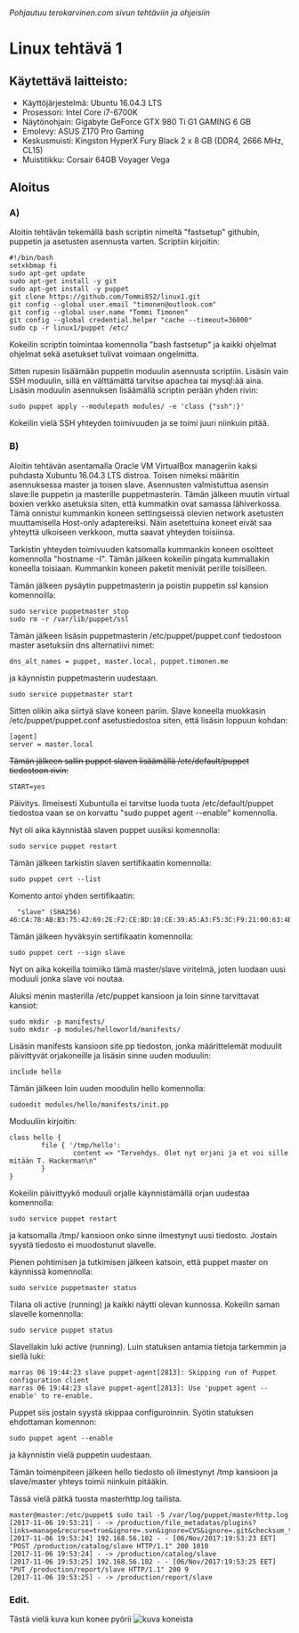 ###### Pohjautuu terokarvinen.com sivun tehtäviin ja ohjeisiin
# Linux tehtävä 1

## Käytettävä laitteisto:
- Käyttöjärjestelmä: Ubuntu 16.04.3 LTS
- Prosessori: Intel Core i7-6700K
- Näytönohjain: Gigabyte GeForce GTX 980 Ti G1 GAMING 6 GB
- Emolevy: ASUS Z170 Pro Gaming
- Keskusmuisti: Kingston HyperX Fury Black 2 x 8 GB (DDR4, 2666 MHz, CL15)
- Muistitikku: Corsair 64GB Voyager Vega

## Aloitus
### A)
Aloitin tehtävän tekemällä bash scriptin nimeltä "fastsetup" githubin, puppetin ja asetusten asennusta varten. Scriptiin kirjoitin:
```
#!/bin/bash
setxkbmap fi
sudo apt-get update
sudo apt-get install -y git
sudo apt-get install -y puppet
git clone https://github.com/Tommi852/linux1.git
git config --global user.email "timonen@outlook.com"
git config --global user.name "Tommi Timonen"
git config --global credential.helper "cache --timeout=36000"
sudo cp -r linux1/puppet /etc/
```
Kokeilin scriptin toimintaa komennolla "bash fastsetup" ja kaikki ohjelmat ohjelmat sekä asetukset tulivat voimaan ongelmitta.

Sitten rupesin lisäämään puppetin moduulin asennusta scriptiin.
Lisäsin vain SSH moduulin, sillä en välttämättä tarvitse apachea tai mysql:ää aina.
Lisäsin moduulin asennuksen lisäämällä scriptin perään yhden rivin:
```
sudo puppet apply --modulepath modules/ -e 'class {"ssh":}'
```
Kokeilin vielä SSH yhteyden toimivuuden ja se toimi juuri niinkuin pitää.

### B)

Aloitin tehtävän asentamalla Oracle VM VirtualBox manageriin kaksi puhdasta Xubuntu 16.04.3 LTS distroa. Toisen nimeksi määritin asennuksessa master ja toisen slave.
Asennusten valmistuttua asensin slave:lle puppetin ja masterille puppetmasterin.
Tämän jälkeen muutin virtual boxien verkko asetuksia siten, että kummatkin ovat samassa lähiverkossa. Tämä onnistui kummankin koneen settingseissä olevien network asetusten muuttamisella Host-only adaptereiksi. Näin asetettuina koneet eivät saa yhteyttä ulkoiseen verkkoon, mutta saavat yhteyden toisiinsa.

Tarkistin yhteyden toimivuuden katsomalla kummankin koneen osoitteet komennolla "hostname -I". Tämän jälkeen kokeilin pingata kummallakin koneella toisiaan. Kummankin koneen paketit menivät perille toisilleen.

Tämän jälkeen pysäytin puppetmasterin ja poistin puppetin ssl kansion komennoilla:
```
sudo service puppetmaster stop
sudo rm -r /var/lib/puppet/ssl
```
Tämän jälkeen lisäsin puppetmasterin /etc/puppet/puppet.conf tiedostoon master asetuksiin dns alternatiivi nimet:
```
dns_alt_names = puppet, master.local, puppet.timonen.me
```
ja käynnistin puppetmasterin uudestaan.
```
sudo service puppetmaster start
```
Sitten olikin aika siirtyä slave koneen pariin.
Slave koneella muokkasin /etc/puppet/puppet.conf asetustiedostoa siten, että lisäsin loppuun kohdan:
```
[agent]
server = master.local
```
~~Tämän jälkeen sallin puppet slaven lisäämällä /etc/default/puppet tiedostoon rivin:~~
```
START=yes
```
Päivitys. Ilmeisesti Xubuntulla ei tarvitse luoda tuota /etc/default/puppet tiedostoa vaan se on korvattu "sudo puppet agent --enable" komennolla.


Nyt oli aika käynnistää slaven puppet uusiksi komennolla:
```
sudo service puppet restart
```
Tämän jälkeen tarkistin slaven sertifikaatin komennolla:
```
sudo puppet cert --list
```
Komento antoi yhden sertifikaatin:
```
  "slave" (SHA256) 46:CA:78:AB:B3:75:42:69:2E:F2:CE:BD:10:CE:39:A5:A3:F5:3C:F9:21:00:63:4B:F2:A9:DF:43:0A:F9:31:94
```
Tämän jälkeen hyväksyin sertifikaatin komennolla:
```
sudo puppet cert --sign slave
```
Nyt on aika kokeilla toimiiko tämä master/slave viritelmä, joten luodaan uusi moduuli jonka slave voi noutaa.

Aluksi menin masterilla /etc/puppet kansioon
ja loin sinne tarvittavat kansiot:
```
sudo mkdir -p manifests/
sudo mkdir -p modules/helloworld/manifests/
```
Lisäsin manifests kansioon site.pp tiedoston, jonka määrittelemät moduulit päivittyvät orjakoneille ja lisäsin sinne uuden moduulin:
```
include hello
```
Tämän jälkeen loin uuden moodulin hello komennolla:
```
sudoedit modules/hello/manifests/init.pp
```
Moduuliin kirjoitin:
```
class hello {
        file { '/tmp/hello':
                content => "Tervehdys. Olet nyt orjani ja et voi sille mitään T. Hackerman\n"
        }
}
```
Kokeilin päivittyykö moduuli orjalle käynnistämällä orjan uudestaa komennolla:
```
sudo service puppet restart
```
ja katsomalla /tmp/ kansioon onko sinne ilmestynyt uusi tiedosto.
Jostain syystä tiedosto ei muodostunut slavelle.

Pienen pohtimisen ja tutkimisen jälkeen katsoin, että puppet master on käynnissä komennolla:
```
sudo service puppetmaster status
```
Tilana oli active (running) ja kaikki näytti olevan kunnossa.
Kokeilin saman slavelle komennolla:
```
sudo service puppet status
```
Slavellakin luki active (running). Luin statuksen antamia tietoja tarkemmin ja siellä luki:
```
marras 06 19:44:23 slave puppet-agent[2813]: Skipping run of Puppet configuration client
marras 06 19:44:23 slave puppet-agent[2813]: Use 'puppet agent --enable' to re-enable.
```
Puppet siis jostain syystä skippaa configuroinnin.  Syötin statuksen ehdottaman komennon:
```
sudo puppet agent --enable
```
ja käynnistin vielä puppetin uudestaan.

Tämän toimenpiteen jälkeen hello tiedosto oli ilmestynyt /tmp kansioon ja slave/master yhteys toimii niinkuin pitääkin.

Tässä vielä pätkä tuosta masterhttp.log tailista.
```
master@master:/etc/puppet$ sudo tail -5 /var/log/puppet/masterhttp.log
[2017-11-06 19:53:21] - -> /production/file_metadatas/plugins?links=manage&recurse=true&ignore=.svn&ignore=CVS&ignore=.git&checksum_type=md5
[2017-11-06 19:53:24] 192.168.56.102 - - [06/Nov/2017:19:53:23 EET] "POST /production/catalog/slave HTTP/1.1" 200 1010
[2017-11-06 19:53:24] - -> /production/catalog/slave
[2017-11-06 19:53:25] 192.168.56.102 - - [06/Nov/2017:19:53:25 EET] "PUT /production/report/slave HTTP/1.1" 200 9
[2017-11-06 19:53:25] - -> /production/report/slave
```

### Edit.
Tästä vielä kuva kun konee pyörii
![kuva koneista](https://i.imgur.com/z5NjnyF.png)
